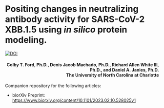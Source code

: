 # Positing changes in neutralizing antibody activity for SARS-CoV-2 XBB.1.5 using _in silico_ protein modeling.

[![DOI](https://zenodo.org/badge/DOI/10.1101/2023.02.10.528025.svg)](https://doi.org/10.1101/2023.02.10.528025)

<h4 align="right">Colby T. Ford, Ph.D., Denis Jacob Machado, Ph.D., Richard Allen White III, Ph.D., and Daniel A. Janies, Ph.D.<br>The University of North Carolina at Charlotte</h4>

Companion repository for the following articles:
- bior&Chi;iv Preprint: https://www.biorxiv.org/content/10.1101/2023.02.10.528025v1
